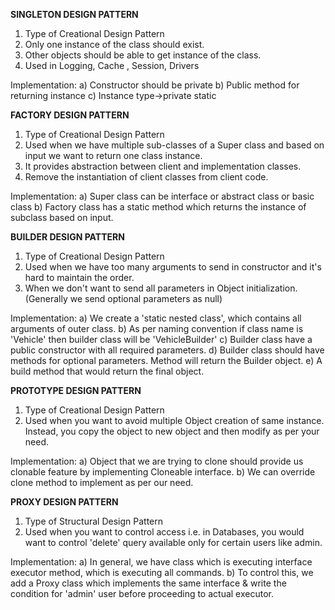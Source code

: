 **SINGLETON DESIGN PATTERN**
1) Type of Creational Design Pattern
2) Only one instance of the class should exist.
3) Other objects should be able to get instance of the class.
4) Used in Logging, Cache , Session, Drivers

Implementation:
a) Constructor should be private
b) Public method for returning instance
c) Instance type->private static

**FACTORY DESIGN PATTERN**
1) Type of Creational Design Pattern
2) Used when we have multiple sub-classes of a Super class and based on input we want to return one class instance.
3) It provides abstraction between client and implementation classes.
4) Remove the instantiation of client classes from client code.

Implementation:
a) Super class can be interface or abstract class or basic class
b) Factory class has a static method which returns the instance of subclass based on input.

**BUILDER DESIGN PATTERN**
1) Type of Creational Design Pattern
2) Used when we have too many arguments to send in constructor and it's hard to maintain the order.
3) When we don't want to send all parameters in Object initialization. (Generally we send optional parameters as null)

Implementation:
a) We create a 'static nested class', which contains all arguments of outer class.
b) As per naming convention if class name is 'Vehicle' then builder class will be 'VehicleBuilder'
c) Builder class have a public constructor with all required parameters.
d) Builder class should have methods for optional parameters. Method will return the Builder object.
e) A build method that would return the final object.

**PROTOTYPE DESIGN PATTERN**
1) Type of Creational Design Pattern
2) Used when you want to avoid multiple Object creation of same instance. Instead, you copy the object to new object and then modify as per your need.

Implementation:
a) Object that we are trying to clone should provide us clonable feature by implementing Cloneable interface.
b) We can override clone method to implement as per our need.

**PROXY DESIGN PATTERN**
1) Type of Structural Design Pattern
2) Used when you want to control access i.e. in Databases, you would want to control 'delete' query available only for certain users like admin. 

Implementation:
a) In general, we have class which is executing interface executor method, which is executing all commands.
b) To control this, we add  a Proxy class which implements the same interface & write the condition for 'admin' user before proceeding to actual executor.


